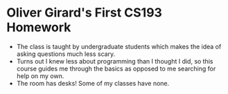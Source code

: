 # Oliver Girard's First CS193 Homework

- The class is taught by undergraduate students which makes the idea of asking questions much less scary.
- Turns out I knew less about programming than I thought I did, so this course guides me through the basics as opposed to me searching for help on my own.
- The room has desks! Some of my classes have none.
